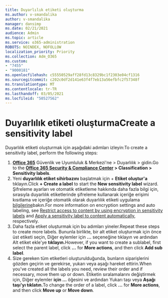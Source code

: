 ```yaml
---
title: Duyarlılık etiketi oluşturma
ms.author: v-smandalika
author: v-smandalika
manager: dansimp
ms.date: 02/21/2021
audience: Admin
ms.topic: article
ms.service: o365-administration
ROBOTS: NOINDEX, NOFOLLOW
localization_priority: Priority
ms.collection: Adm_O365
ms.custom:
- "7455"
- "9000181"
ms.openlocfilehash: c55550529aff28fd13c8329bc1f2303e04cf1316
ms.sourcegitcommit: c202c0df2d141e63f4f7eb13a56efbfc2f57348f
ms.translationtype: MT
ms.contentlocale: tr-TR
ms.lasthandoff: 03/05/2021
ms.locfileid: "50527562"
---
```

# <a name="create-a-sensitivity-label"></a><span data-ttu-id="c5771-102">Duyarlılık etiketi oluşturma</span><span class="sxs-lookup"><span data-stu-id="c5771-102">Create a sensitivity label</span></span>

<span data-ttu-id="c5771-103">Duyarlılık etiketi oluşturmak için aşağıdaki adımları izleyin:</span><span class="sxs-lookup"><span data-stu-id="c5771-103">To create a sensitivity label, perform the following steps:</span></span>

1. <span data-ttu-id="c5771-104">**[Office 365](https://sip.protection.office.com/)** Güvenlik ve Uyumluluk & Merkezi'ne > Duyarlılık > gidin.</span><span class="sxs-lookup"><span data-stu-id="c5771-104">Go to the **[Office 365 Security & Compliance Center](https://sip.protection.office.com/) > Classification > Sensitivity labels**.</span></span>
2. <span data-ttu-id="c5771-105">Yeni **duyarlılık etiket sihirbazını** başlatmak için + **Etiket oluştur'a** tıklayın.</span><span class="sxs-lookup"><span data-stu-id="c5771-105">Click **+ Create a label** to start the **New sensitivity label** wizard.</span></span> <span data-ttu-id="c5771-106">Şifreleme ayarları ve otomatik etiketleme hakkında [](https://docs.microsoft.com/microsoft-365/compliance/encryption-sensitivity-labels) daha fazla bilgi için, sırasıyla duyarlılık etiketlerinde şifreleme kullanarak içeriğe erişimi kısıtlama ve içeriğe otomatik olarak duyarlılık etiketi uygulama [bilgilerine](https://docs.microsoft.com/microsoft-365/compliance/apply-sensitivity-label-automatically)bakın.</span><span class="sxs-lookup"><span data-stu-id="c5771-106">For more information on encryption settings and auto labeling, see [Restrict access to content by using encryption in sensitivity labels](https://docs.microsoft.com/microsoft-365/compliance/encryption-sensitivity-labels) and [Apply a sensitivity label to content automatically](https://docs.microsoft.com/microsoft-365/compliance/apply-sensitivity-label-automatically), respectively.</span></span>
3. <span data-ttu-id="c5771-107">Daha fazla etiket oluşturmak için bu adımları yineler.</span><span class="sxs-lookup"><span data-stu-id="c5771-107">Repeat these steps to create more labels.</span></span> <span data-ttu-id="c5771-108">Bununla birlikte, bir alt etiket oluşturmak için önce üst etiketi seçin, Diğer eylemler için **...** seçeneğine tıklayın ve ardından Alt etiket ekle'ye **tıklayın.**</span><span class="sxs-lookup"><span data-stu-id="c5771-108">However, if you want to create a sublabel, first select the parent label, click **...** for **More actions**, and then click **Add sub label**.</span></span>
4. <span data-ttu-id="c5771-109">Size gereken tüm etiketleri oluşturulduğunda, bunların siparişlerini gözden geçirin ve gerekirse, yukarı veya aşağı hareket ettirin.</span><span class="sxs-lookup"><span data-stu-id="c5771-109">When you've created all the labels you need, review their order and if necessary, move them up or down.</span></span> <span data-ttu-id="c5771-110">Etiketin sıralamalarını değiştirmek için, Diğer eylemler **için ...** öğesini ve ardından Yukarı taşı veya **Aşağı** **taşı'yı tıklatın.**</span><span class="sxs-lookup"><span data-stu-id="c5771-110">To change the order of a label, click **...** for **More actions**, and then click **Move up** or **Move down**.</span></span> 
